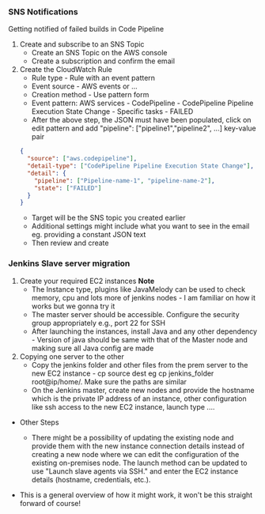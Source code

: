 ### SNS Notifications

Getting notified of failed builds in Code Pipeline

1. Create and subscribe to an SNS Topic
   - Create an SNS Topic on the AWS console
   - Create a subscription and confirm the email
2. Create the CloudWatch Rule
   - Rule type - Rule with an event pattern
   - Event source - AWS events or ...
   - Creation method - Use pattern form
   - Event pattern: AWS services - CodePipeline - CodePipeline Pipeline Execution State Change - Specific tasks - FAILED
   - After the above step, the JSON must have been populated, click on edit pattern and add "pipeline": ["pipeline1","pipeline2", ...] key-value pair
   ```json
   {
     "source": ["aws.codepipeline"],
     "detail-type": ["CodePipeline Pipeline Execution State Change"],
     "detail": {
       "pipeline": ["Pipeline-name-1", "pipeline-name-2"],
       "state": ["FAILED"]
     }
   }
   ```
   - Target will be the SNS topic you created earlier
   - Additional settings might include what you want to see in the email eg. providing a constant JSON text
   - Then review and create

### Jenkins Slave server migration

1. Create your required EC2 instances
   **Note**
   - The Instance type, plugins like JavaMelody can be used to check memory, cpu and lots more of jenkins nodes - I am familiar on how it works but we gonna try it
   - The master server should be accessible. Configure the security group appropriately e.g., port 22 for SSH
   - After launching the instances, install Java and any other dependency - Version of java should be same with that of the Master node and making sure all Java config are made
2. Copying one server to the other
   - Copy the jenkins folder and other files from the prem server to the new EC2 instance - cp source dest eg cp jenkins_folder root@ip/home/. Make sure the paths are similar
   - On the Jenkins master, create new nodes and provide the hostname which is the private IP address of an instance, other configuration like ssh access to the new EC2 instance, launch type ....

- Other Steps

  - There might be a possibility of updating the existing node and provide them with the new instance connection details instead of creating a new node where we can edit the configuration of the existing on-premises node. The launch method can be updated to use "Launch slave agents via SSH." and enter the EC2 instance details (hostname, credentials, etc.).

- This is a general overview of how it might work, it won't be this straight forward of course!
